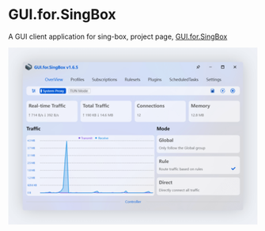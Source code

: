 # GUI.for.SingBox

A GUI client application for sing-box, project page, [GUI.for.SingBox](https://github.com/GUI-for-Cores/GUI.for.SingBox)

![](/zh/resources/gfs/preview.png)
